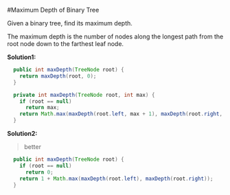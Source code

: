 #Maximum Depth of Binary Tree

Given a binary tree, find its maximum depth.

The maximum depth is the number of nodes along the longest path from the root node down to the farthest leaf node.

**Solution1:**

```java
  public int maxDepth(TreeNode root) {
    return maxDepth(root, 0);
  }

  private int maxDepth(TreeNode root, int max) {
    if (root == null)
      return max;
    return Math.max(maxDepth(root.left, max + 1), maxDepth(root.right, max + 1));
  }
```

**Solution2:**

> better

```java
  public int maxDepth(TreeNode root) {
    if (root == null)
      return 0;
    return 1 + Math.max(maxDepth(root.left), maxDepth(root.right));
  }
```
